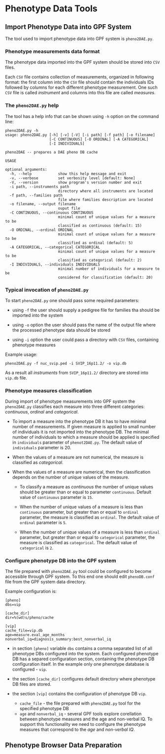 # Phenotype Data Tools

## Import Phenotype Data into GPF System

The tool used to import phenotype data into GPF system is `pheno2DAE.py`. 

### Phenotype measurements data format

The phenotype data imported into the GPF system should be stored into
`CSV` files. 

Each `CSV` file contains collection of measurements, organized in
following format: the first column into the `CSV` file should contain the individuals IDs
followed by columns for each different phenotype measurement. One such `CSV` file
is called *instrument* and columns into this file are called *measures*.


### The `pheno2DAE.py` help
The tool has a help info that can be shown using `-h` option on the command line:

```
pheno2DAE.py -h
usage: pheno2DAE.py [-h] [-v] [-V] [-i path] [-f path] [-o filename]
                    [-C CONTINUOUS] [-O ORDINAL] [-A CATEGORICAL]
                    [-I INDIVIDUALS]

pheno2DAE -- prepares a DAE pheno DB cache

USAGE

optional arguments:
  -h, --help            show this help message and exit
  -v, --verbose         set verbosity level [default: None]
  -V, --version         show program's version number and exit
  -i path, --instruments path
                        directory where all instruments are located
  -f path, --families path
                        file where families description are located
  -o filename, --output filename
                        ouput file
  -C CONTINUOUS, --continuous CONTINUOUS
                        minimal count of unique values for a measure to be
                        classified as continuous (default: 15)
  -O ORDINAL, --ordinal ORDINAL
                        minimal count of unique values for a measure to be
                        classified as ordinal (default: 5)
  -A CATEGORICAL, --categorical CATEGORICAL
                        minimal count of unique values for a measure to be
                        classified as categorical (default: 2)
  -I INDIVIDUALS, --individuals INDIVIDUALS
                        minimal number of individuals for a measure to be
                        considered for classification (default: 20)
```

### Typical invocation of `pheno2DAE.py`

To start `pheno2DAE.py` one should pass some required parameters:

* using `-f` the user should supply a pedigree file for families tha should be
imported into the system

* using `-o` option the user should pass the name of the output file where
the processed phenotype data should be stored

* using `-i` option the user could pass a directory with `CSV` files, containing
phenotype measures

Example usage:
```
pheno2DAE.py -f nuc_svip.ped -i SVIP_16p11.2/ -o vip.db
```

As a result all *instruments* from `SVIP_16p11.2/` directory are stored into
`vip.db` file.


### Phenotype measures classification

During import of phenotype measurements into GPF system the `pheno2DAE.py`
classifies each measure into three different categories: *continuous*, *ordinal*
and *categorical*.

* To import a measure into the phenotype DB it has to have minimal number of
measurements. If given measure is applied to small number of individuals
it is not imported into the phenotype DB. The minimal number of individuals to
which a measure should be applied is specified in `individuals` parameter
of `phenot2DAE.py`. The default value of `individuals` parameter is 20.

* When the values of a measure are not numerical, the measure is classified as
*categorical*.

* When the values of a measure are numerical, then the classification depends on
the number of unique values of the measure. 

    * To classify a measure as *continuous* the number of unique values should be 
    greater than or equal to parameter `continuous`. Default value of `continuous` 
    parameter is `15`.
    
    * When the number of unique values of a measure is less than `continuous` 
    parameter, but greater than or equal to `ordinal` parameter, the measure is 
    classified as `ordinal`. The default value of `ordinal` parameter is `5`.
    
    * When the number of unique values of a measure is less than `ordinal` parameter,
    but greater than or equal to `categorical` parameter, the measure is classified
    as `categorical`. The default value of `categorical` is `2`.


### Configure phenotype DB into the GPF system

The file prepared with `pheno2DAE.py` tool could be configured to become 
accessible through GPF system. To this end one should edit `phenoDB.conf` file
from the GPF system data directory.

Example configuration is:

```
[pheno]
dbs=vip

[cache_dir]
dir=%(wd)s/pheno/cache

[vip]
cache_file=vip.db
age=measure.eval_age_months
nonverbal_iq=diagnosis_summary:best_nonverbal_iq

```

* in section `[pheno]` variable `dbs` contains a comma separated list of all
phenotype DBs configured into the
system. Each configured phenotype DB has a separed configuration section,
containing the phenotype DB configuration itself.
In the example only one phenotype database is configured - `vip`. 

* the section `[cache_dir]` configures default directory where phenotype DB files
are stored.
* the section `[vip]` contains the configuration of phenotype DB `vip`. 
    * `cache_file` - the file prepared with `pheno2DAE.py` tool for the specified
    phenotype DB
    * `age` and `nonverbal_iq` - several GPF tools explore corellation between
    phenotype measures and the age and non-verbal IQ. To support this functionality
    we need to configure the phenotype measures that correspond to the *age* and 
    *non-verbal IQ*.


## Phenotype Browser Data Preparation

